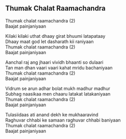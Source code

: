 ## Thumak Chalat Raamachandra

Thumak chalat raamachandra (2)  
Baajat painjaniyaan

Kilaki kilaki uthat dhaay girat bhuumi latapataay  
Dhaay maat god let dasharath kii raniyaan  
Thumak chalat raamachandra (2)  
Baajat painjaniyaan

Aanchal raj ang jhaari vividh bhaanti so dulaari  
Tan man dhan vaari vaari kahat mridu bachaniyaan  
Thumak chalat raamachandra (2)  
Baajat painjaniyaan

Vidrum se arun adhar bolat mukh madhur madhur  
Subhag naasikaa men chaaru latakat latakaniyaan  
Thumak chalat raamachandra (2)  
Baajat painjaniyaan

Tulasiidaas ati anand dekh ke mukhaaravind  
Raghuvar chhabi ke samaan raghuvar chhabi baniyaan  
Thumak chalat raamachandra (2)  
Baajat painjaniyaan

